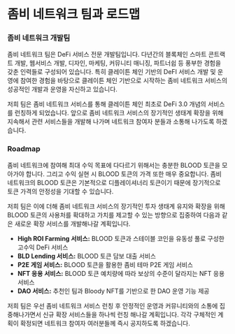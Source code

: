 # 좀비 네트워크 팀과 로드맵

### 좀비 네트워크 개발팀

좀비 네트워크 팀은 DeFi 서비스 전문 개발팀입니다. 다년간의 블록체인 스마트 콘트랙트 개발, 웹서비스 개발, 디자인, 마케팅, 커뮤니티 매니징, 파트너쉽 등 풍부한 경험을 갖춘 인력들로 구성되어 있습니다. 특히 클레이튼 체인 기반의 DeFI 서비스 개발 및 운영에 참여한 경험을 바탕으로 클레이튼 체인 기반으로 시작하는 좀비 네트워크 서비스의 성공적인 개발과 운영을 자신하고 있습니다.&#x20;

저희 팀은 좀비 네트워크 서비스를 통해 클레이튼 체인 최초로 DeFi 3.0 개념의 서비스를 런칭하게 되었습니다. 앞으로 좀비 네트워크 서비스의 장기적인 생태계 확장을 위해 지속해서 관련 서비스들을 개발해 나가며 네트워크 참여자 분들과 소통해 나가도록 하겠습니다.

### Roadmap

좀비 네트워크에 참여해 최대 수익 목표에 다다르기 위해서는 충분한 BLOOD 토큰을 모아가야 합니다. 그리고 수익 실현 시 BLOOD 토큰의 가격 또한 매우 중요합니다. 좀비 네트워크의 BLOOD 토큰은 기본적으로 디플레이셔너리 토큰이기 때문에 장기적으로 토큰 가격의 안정성을 기대할 수 있습니다.&#x20;

저희 팀은 이에 더해 좀비 네트워크 서비스의 장기적인 투자 생태계 유지와 확장을 위해 BLOOD 토큰의 사용처를 확대하고 가치를 제고할 수 있는 방향으로 집중하여 다음과 같은 새로운 확장 서비스를 개발해나갈 계획입니다.

* **High ROI Farming 서비스:** BLOOD 토큰과 스테이블 코인을 유동성 풀로 구성한 고수익 DeFi 서비스&#x20;
* **BLD Lending 서비스:** BLOOD 토큰 담보 대출 서비스        &#x20;
* **P2E 게임 서비스:** BLOOD 토큰을 활용한 좀비 테마 P2E 게임 서비스&#x20;
* **NFT 응용 서비스:** BLOOD 토큰 예치량에 따라 보상의 수준이 달라지는 NFT 응용 서비스
* **DAO 서비스:** 추천인 팀과 Bloody NFT를 기반으로 한 DAO 운영 기능 제공

저희 팀은 우선 좀비 네트워크 서비스 런칭 후 안정적인 운영과 커뮤니티와의 소통에 집중해나가면서 신규 확장 서비스들을 하나씩 런칭 해나갈 계획입니다. 각각 구체적인 계획이 확정되면 네트워크 참여자 여러분들께 즉시 공지하도록 하겠습니다.
